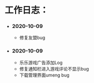#  工作日志：

+ ### **2020-10-09**
   - 修复友盟bug
   
+ ### **2020-10-09**
   - 乐乐游戏广告添加Log
   - 修复通知栏进入游戏评论不显示bug
   - 下载管理界面umeng bug



